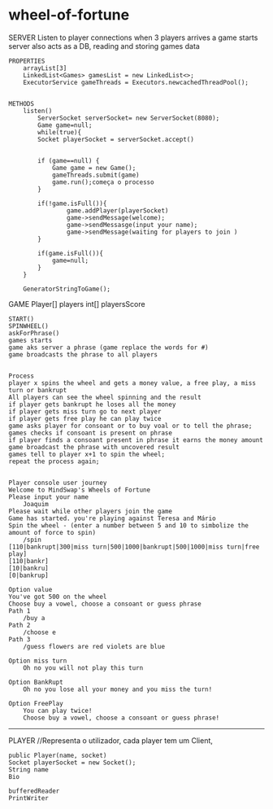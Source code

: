 # wheel-of-fortune

SERVER
    Listen to player connections
    when 3 players arrives a game starts
    server also acts as a DB, reading and storing games data

    PROPERTIES
        arrayList[3]
        LinkedList<Games> gamesList = new LinkedList<>;
        ExecutorService gameThreads = Executors.newcachedThreadPool(); 


    METHODS
        listen()
            ServerSocket serverSocket= new ServerSocket(8080);
            Game game=null;
            while(true){
            Socket playerSocket = serverSocket.accept()
           
            
            if (game==null) { 
                Game game = new Game();
                gameThreads.submit(game)
                game.run();começa o processo
            }
           
            if(!game.isFull()){
                    game.addPlayer(playerSocket)
                    game->sendMessage(welcome);
                    game->sendMessasge(input your name);
                    game->sendMessage(waiting for players to join )
            }

            if(game.isFull()){   
                game=null;
            }
        }

        GeneratorStringToGame();
        



GAME
    Player[] players 
    int[] playersScore

    START()
    SPINWHEEL()
    askForPhrase()
    games starts
    game aks server a phrase (game replace the words for #)
    game broadcasts the phrase to all players

    
    Process
    player x spins the wheel and gets a money value, a free play, a miss turn or bankrupt
    All players can see the wheel spinning and the result
    if player gets bankrupt he loses all the money
    if player gets miss turn go to next player
    if player gets free play he can play twice
    game asks player for consoant or to buy voal or to tell the phrase;
    games checks if consoant is present on phrase
    if player finds a consoant present in phrase it earns the money amount 
    game broadcast the phrase with uncovered result
    games tell to player x+1 to spin the wheel;
    repeat the process again;


    Player console user journey
    Welcome to MindSwap's Wheels of Fortune
    Please input your name
        Joaquim
    Please wait while other players join the game
    Game has started. you're playing against Teresa and Mário
    Spin the wheel - (enter a number between 5 and 10 to simbolize the amount of force to spin)
        /spin
    [110|bankrupt|300|miss turn|500|1000|bankrupt|500|1000|miss turn|free play]
    [110|bankr]
    [10|bankru]
    [0|bankrup]

    Option value
    You've got 500 on the wheel
    Choose buy a vowel, choose a consoant or guess phrase
    Path 1
        /buy a
    Path 2
        /choose e
    Path 3
        /guess flowers are red violets are blue
    
    Option miss turn
        Oh no you will not play this turn

    Option BankRupt
        Oh no you lose all your money and you miss the turn!
    
    Option FreePlay
        You can play twice!
        Choose buy a vowel, choose a consoant or guess phrase!


  --------------------------------------------  

PLAYER
    //Representa o utilizador, cada player tem um Client,
    
    public Player(name, socket)
    Socket playerSocket = new Socket();
    String name
    Bio

    bufferedReader
    PrintWriter



 
    
    
   
    
    
        



    





